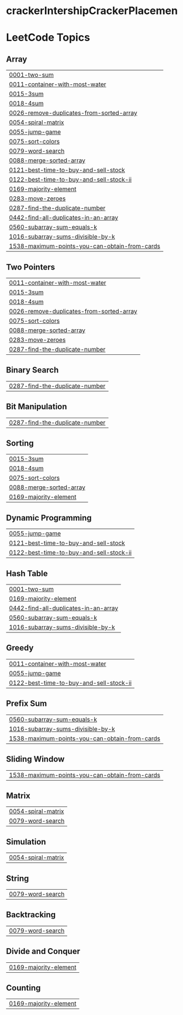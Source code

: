 # crackerIntershipCrackerPlacemen
<!---LeetCode Topics Start-->
# LeetCode Topics
## Array
|  |
| ------- |
| [0001-two-sum](https://github.com/Subhajit1947/crackerIntershipCrackerPlacement/tree/master/0001-two-sum) |
| [0011-container-with-most-water](https://github.com/Subhajit1947/crackerIntershipCrackerPlacement/tree/master/0011-container-with-most-water) |
| [0015-3sum](https://github.com/Subhajit1947/crackerIntershipCrackerPlacement/tree/master/0015-3sum) |
| [0018-4sum](https://github.com/Subhajit1947/crackerIntershipCrackerPlacement/tree/master/0018-4sum) |
| [0026-remove-duplicates-from-sorted-array](https://github.com/Subhajit1947/crackerIntershipCrackerPlacement/tree/master/0026-remove-duplicates-from-sorted-array) |
| [0054-spiral-matrix](https://github.com/Subhajit1947/crackerIntershipCrackerPlacement/tree/master/0054-spiral-matrix) |
| [0055-jump-game](https://github.com/Subhajit1947/crackerIntershipCrackerPlacement/tree/master/0055-jump-game) |
| [0075-sort-colors](https://github.com/Subhajit1947/crackerIntershipCrackerPlacement/tree/master/0075-sort-colors) |
| [0079-word-search](https://github.com/Subhajit1947/crackerIntershipCrackerPlacement/tree/master/0079-word-search) |
| [0088-merge-sorted-array](https://github.com/Subhajit1947/crackerIntershipCrackerPlacement/tree/master/0088-merge-sorted-array) |
| [0121-best-time-to-buy-and-sell-stock](https://github.com/Subhajit1947/crackerIntershipCrackerPlacement/tree/master/0121-best-time-to-buy-and-sell-stock) |
| [0122-best-time-to-buy-and-sell-stock-ii](https://github.com/Subhajit1947/crackerIntershipCrackerPlacement/tree/master/0122-best-time-to-buy-and-sell-stock-ii) |
| [0169-majority-element](https://github.com/Subhajit1947/crackerIntershipCrackerPlacement/tree/master/0169-majority-element) |
| [0283-move-zeroes](https://github.com/Subhajit1947/crackerIntershipCrackerPlacement/tree/master/0283-move-zeroes) |
| [0287-find-the-duplicate-number](https://github.com/Subhajit1947/crackerIntershipCrackerPlacement/tree/master/0287-find-the-duplicate-number) |
| [0442-find-all-duplicates-in-an-array](https://github.com/Subhajit1947/crackerIntershipCrackerPlacement/tree/master/0442-find-all-duplicates-in-an-array) |
| [0560-subarray-sum-equals-k](https://github.com/Subhajit1947/crackerIntershipCrackerPlacement/tree/master/0560-subarray-sum-equals-k) |
| [1016-subarray-sums-divisible-by-k](https://github.com/Subhajit1947/crackerIntershipCrackerPlacement/tree/master/1016-subarray-sums-divisible-by-k) |
| [1538-maximum-points-you-can-obtain-from-cards](https://github.com/Subhajit1947/crackerIntershipCrackerPlacement/tree/master/1538-maximum-points-you-can-obtain-from-cards) |
## Two Pointers
|  |
| ------- |
| [0011-container-with-most-water](https://github.com/Subhajit1947/crackerIntershipCrackerPlacement/tree/master/0011-container-with-most-water) |
| [0015-3sum](https://github.com/Subhajit1947/crackerIntershipCrackerPlacement/tree/master/0015-3sum) |
| [0018-4sum](https://github.com/Subhajit1947/crackerIntershipCrackerPlacement/tree/master/0018-4sum) |
| [0026-remove-duplicates-from-sorted-array](https://github.com/Subhajit1947/crackerIntershipCrackerPlacement/tree/master/0026-remove-duplicates-from-sorted-array) |
| [0075-sort-colors](https://github.com/Subhajit1947/crackerIntershipCrackerPlacement/tree/master/0075-sort-colors) |
| [0088-merge-sorted-array](https://github.com/Subhajit1947/crackerIntershipCrackerPlacement/tree/master/0088-merge-sorted-array) |
| [0283-move-zeroes](https://github.com/Subhajit1947/crackerIntershipCrackerPlacement/tree/master/0283-move-zeroes) |
| [0287-find-the-duplicate-number](https://github.com/Subhajit1947/crackerIntershipCrackerPlacement/tree/master/0287-find-the-duplicate-number) |
## Binary Search
|  |
| ------- |
| [0287-find-the-duplicate-number](https://github.com/Subhajit1947/crackerIntershipCrackerPlacement/tree/master/0287-find-the-duplicate-number) |
## Bit Manipulation
|  |
| ------- |
| [0287-find-the-duplicate-number](https://github.com/Subhajit1947/crackerIntershipCrackerPlacement/tree/master/0287-find-the-duplicate-number) |
## Sorting
|  |
| ------- |
| [0015-3sum](https://github.com/Subhajit1947/crackerIntershipCrackerPlacement/tree/master/0015-3sum) |
| [0018-4sum](https://github.com/Subhajit1947/crackerIntershipCrackerPlacement/tree/master/0018-4sum) |
| [0075-sort-colors](https://github.com/Subhajit1947/crackerIntershipCrackerPlacement/tree/master/0075-sort-colors) |
| [0088-merge-sorted-array](https://github.com/Subhajit1947/crackerIntershipCrackerPlacement/tree/master/0088-merge-sorted-array) |
| [0169-majority-element](https://github.com/Subhajit1947/crackerIntershipCrackerPlacement/tree/master/0169-majority-element) |
## Dynamic Programming
|  |
| ------- |
| [0055-jump-game](https://github.com/Subhajit1947/crackerIntershipCrackerPlacement/tree/master/0055-jump-game) |
| [0121-best-time-to-buy-and-sell-stock](https://github.com/Subhajit1947/crackerIntershipCrackerPlacement/tree/master/0121-best-time-to-buy-and-sell-stock) |
| [0122-best-time-to-buy-and-sell-stock-ii](https://github.com/Subhajit1947/crackerIntershipCrackerPlacement/tree/master/0122-best-time-to-buy-and-sell-stock-ii) |
## Hash Table
|  |
| ------- |
| [0001-two-sum](https://github.com/Subhajit1947/crackerIntershipCrackerPlacement/tree/master/0001-two-sum) |
| [0169-majority-element](https://github.com/Subhajit1947/crackerIntershipCrackerPlacement/tree/master/0169-majority-element) |
| [0442-find-all-duplicates-in-an-array](https://github.com/Subhajit1947/crackerIntershipCrackerPlacement/tree/master/0442-find-all-duplicates-in-an-array) |
| [0560-subarray-sum-equals-k](https://github.com/Subhajit1947/crackerIntershipCrackerPlacement/tree/master/0560-subarray-sum-equals-k) |
| [1016-subarray-sums-divisible-by-k](https://github.com/Subhajit1947/crackerIntershipCrackerPlacement/tree/master/1016-subarray-sums-divisible-by-k) |
## Greedy
|  |
| ------- |
| [0011-container-with-most-water](https://github.com/Subhajit1947/crackerIntershipCrackerPlacement/tree/master/0011-container-with-most-water) |
| [0055-jump-game](https://github.com/Subhajit1947/crackerIntershipCrackerPlacement/tree/master/0055-jump-game) |
| [0122-best-time-to-buy-and-sell-stock-ii](https://github.com/Subhajit1947/crackerIntershipCrackerPlacement/tree/master/0122-best-time-to-buy-and-sell-stock-ii) |
## Prefix Sum
|  |
| ------- |
| [0560-subarray-sum-equals-k](https://github.com/Subhajit1947/crackerIntershipCrackerPlacement/tree/master/0560-subarray-sum-equals-k) |
| [1016-subarray-sums-divisible-by-k](https://github.com/Subhajit1947/crackerIntershipCrackerPlacement/tree/master/1016-subarray-sums-divisible-by-k) |
| [1538-maximum-points-you-can-obtain-from-cards](https://github.com/Subhajit1947/crackerIntershipCrackerPlacement/tree/master/1538-maximum-points-you-can-obtain-from-cards) |
## Sliding Window
|  |
| ------- |
| [1538-maximum-points-you-can-obtain-from-cards](https://github.com/Subhajit1947/crackerIntershipCrackerPlacement/tree/master/1538-maximum-points-you-can-obtain-from-cards) |
## Matrix
|  |
| ------- |
| [0054-spiral-matrix](https://github.com/Subhajit1947/crackerIntershipCrackerPlacement/tree/master/0054-spiral-matrix) |
| [0079-word-search](https://github.com/Subhajit1947/crackerIntershipCrackerPlacement/tree/master/0079-word-search) |
## Simulation
|  |
| ------- |
| [0054-spiral-matrix](https://github.com/Subhajit1947/crackerIntershipCrackerPlacement/tree/master/0054-spiral-matrix) |
## String
|  |
| ------- |
| [0079-word-search](https://github.com/Subhajit1947/crackerIntershipCrackerPlacement/tree/master/0079-word-search) |
## Backtracking
|  |
| ------- |
| [0079-word-search](https://github.com/Subhajit1947/crackerIntershipCrackerPlacement/tree/master/0079-word-search) |
## Divide and Conquer
|  |
| ------- |
| [0169-majority-element](https://github.com/Subhajit1947/crackerIntershipCrackerPlacement/tree/master/0169-majority-element) |
## Counting
|  |
| ------- |
| [0169-majority-element](https://github.com/Subhajit1947/crackerIntershipCrackerPlacement/tree/master/0169-majority-element) |
<!---LeetCode Topics End-->